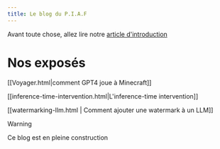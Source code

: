```yaml
---
title: Le blog du P.I.A.F
---
```


Avant toute chose, allez lire notre [article d'introduction](./introduction.html)

# Nos exposés


[[Voyager.html|comment GPT4 joue à Minecraft]]


[[inference-time-intervention.html|L'inference-time intervention]]

[[watermarking-llm.html | Comment ajouter une watermark à un LLM]]


> [!WARNING]
> Ce blog est en pleine construction
